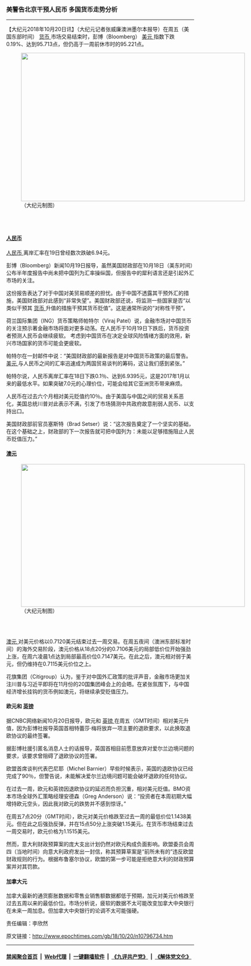 ### 美警告北京干预人民币 多国货币走势分析
------------------------

<p>
 【大纪元2018年10月20日讯】（大纪元记者张威廉澳洲墨尔本报导）在周五（美国东部时间）
 <a href="http://www.epochtimes.com/gb/tag/%E8%B4%A7%E5%B8%81.html">
  货币
 </a>
 市场交易结束时，彭博（Bloomberg）
 <a href="http://www.epochtimes.com/gb/tag/%E7%BE%8E%E5%85%83.html">
  美元
 </a>
 指数下跌0.19%、达到95.713点，但仍高于一周前休市时的95.221点。
</p>
<figure class="wp-caption aligncenter" id="attachment_10796750" style="width: 600px">
 <a href="http://i.epochtimes.com/assets/uploads/2018/10/usa-1.png">
  <img alt="" class="wp-image-10796750 size-large" height="397" src="http://i.epochtimes.com/assets/uploads/2018/10/usa-1-600x397.png" width="600"/>
 </a>
 <br/><figcaption class="wp-caption-text">
  （大纪元制图）
 </figcaption><br/>
</figure><br/>
<h4>
 <a href="http://www.epochtimes.com/gb/tag/%E4%BA%BA%E6%B0%91%E5%B8%81.html">
  人民币
 </a>
</h4>
<p>
 <a href="http://www.epochtimes.com/gb/tag/%E4%BA%BA%E6%B0%91%E5%B8%81.html">
  人民币
 </a>
 离岸汇率在19日曾经数次跌破6.94元。
</p>
<p>
 彭博（Bloomberg）新闻10月19日报导，虽然美国财政部在10月18日（美东时间）公布半年度报告中尚未把中国列为汇率操纵国，但报告中的犀利语言还是引起外汇市场的关注。
</p>
<p>
 这份报告表达了对于中国对美贸易顺差的担忧。由于中国不透露其干预外汇的措施，美国财政部对此感到“非常失望”。美国财政部还说，将监测一些国家是否“以类似干预其
 <a href="http://www.epochtimes.com/gb/tag/%E8%B4%A7%E5%B8%81.html">
  货币
 </a>
 升值的措施干预其货币贬值”。这是通常所说的“对称性干预”。
</p>
<p>
 荷兰国际集团（ING）货币策略师帕特尔（Viraj Patel）说，金融市场对中国货币的关注预示著金融市场将面对更多动荡。在人民币于10月19日下跌后，货币投资者预测人民币会继续疲软。 考虑到中国货币在决定全球风险情绪方面的效用，新兴市场国家的货币可能会更疲软。
</p>
<p>
 帕特尔在一封邮件中说：“美国财政部的最新报告是对中国货币政策的最后警告。
 <a href="http://www.epochtimes.com/gb/tag/%E7%BE%8E%E5%85%83.html">
  美元
 </a>
 与人民币之间的汇率迅速成为两国贸易谈判的筹码，这让我们感到紧张。”
</p>
<p>
 帕特尔说，人民币离岸汇率在18日下跌0.1％、达到6.9395元，这是2017年1月以来的最低水平。如果突破7.0元的心理价位，可能会给其它亚洲货币带来麻烦。
</p>
<p>
 人民币在过去六个月相对美元贬值约10％。由于美国与中国之间的贸易关系恶化，美国总统川普对此表示不满，引发了市场猜测中共政府故意削弱人民币、以支持出口。
</p>
<p>
 美国财政部前官员塞斯特（Brad Setser）说：“这次报告奠定了一个坚实的基础，在这个基础之上，财政部的下一次报告就可把中国列为：未能以足够措施阻止人民币贬值压力。”
</p>
<h4>
 <a href="http://www.epochtimes.com/gb/tag/%E6%BE%B3%E5%85%83.html">
  澳元
 </a>
</h4>
<figure class="wp-caption aligncenter" id="attachment_10796751" style="width: 600px">
 <a href="http://i.epochtimes.com/assets/uploads/2018/10/au-1.png">
  <img alt="" class="wp-image-10796751 size-large" height="382" src="http://i.epochtimes.com/assets/uploads/2018/10/au-1-600x382.png" width="600"/>
 </a>
 <br/><figcaption class="wp-caption-text">
  （大纪元制图）
 </figcaption><br/>
</figure><br/>
<p>
 <a href="http://www.epochtimes.com/gb/tag/%E6%BE%B3%E5%85%83.html">
  澳元
 </a>
 对美元价格以0.7120美元结束过去一周交易。在周五夜间（澳洲东部标准时间）的海外交易阶段，澳元价格从18点20分的0.7106美元的局部低价位开始强劲上涨，在周六凌晨1点达到局部最高价位0.7147美元。在此之后，澳元相对弱于美元，但仍维持在0.7115美元价位之上。
</p>
<p>
 花旗集团（Citigroup）认为，鉴于对中国外汇政策的批评声音，金融市场更加关注川普与习近平即将在11月份的20国集团峰会上的会晤。在紧张氛围下，与中国经济增长挂钩的货币例如澳元，将继续承受贬值压力。
</p>
<h4>
 欧元和
 <a href="http://www.epochtimes.com/gb/tag/%E8%8B%B1%E9%95%91.html">
  英镑
 </a>
</h4>
<p>
 据CNBC网络新闻10月20日报导，欧元和
 <a href="http://www.epochtimes.com/gb/tag/%E8%8B%B1%E9%95%91.html">
  英镑
 </a>
 在周五（GMT时间）相对美元升值，因为彭博社报导英国首相特蕾莎·梅将放弃一项主要的退欧要求，以此换取退欧协议的最终签署。
</p>
<p>
 据彭博社援引匿名消息人士的话报导，英国首相目前愿意放弃对爱尔兰边境问题的要求，该要求曾阻碍了退欧协议的签署。
</p>
<p>
 欧盟首席谈判代表巴尼耶（Michel Barnier）早些时候表示，英国的退欧协议已经完成了90％，但警告说，未能解决爱尔兰边境问题可能会破坏退欧的任何协议。
</p>
<p>
 在过去一周，欧元和英镑因退欧协议的延迟而负担沉重，相对美元贬值。BMO资本市场全球外汇策略经理安德森（Greg Anderson）说：“投资者在本周初期大幅增持欧元空头，因此我对欧元的跌势并不感到惊讶。”
</p>
<p>
 在周五7点20分（GMT时间），欧元对美元价格跌至过去一周的最低价位1.1438美元。但在此之后强劲反弹，并在15点50分上涨突破1.15美元。在货币市场结束过去一周交易时，欧元价格为1.1515美元。
</p>
<p>
 然而，意大利财政预算案的庞大支出计划仍然对欧元构成负面影响。欧盟委员会周四（当地时间）向意大利政府发出一封信，称其预算草案是“前所未有的”违反欧盟财政规则的行为。根据布鲁塞尔协议，欧盟的第一步可能是拒绝意大利的财政预算案并对其罚款。
</p>
<h4>
 加拿大元
</h4>
<p>
 加拿大最新的通货膨胀数据和零售业销售额数据都低于预期，加元对美元价格跌至过去五周以来的最低价位。市场分析说，疲软的数据不太可能改变加拿大中央银行在未来一周加息。但加拿大中央银行的论调不太可能强硬。
</p>
<p>
 责任编辑：李欣然
</p>

原文链接：http://www.epochtimes.com/gb/18/10/20/n10796734.htm


------------------------
#### [禁闻聚合首页](https://github.com/gfw-breaker/banned-news/blob/master/README.md) &nbsp;|&nbsp; [Web代理](https://github.com/gfw-breaker/open-proxy/blob/master/README.md) &nbsp;|&nbsp; [一键翻墙软件](https://github.com/gfw-breaker/nogfw/blob/master/README.md) &nbsp;|&nbsp; [《九评共产党》](https://github.com/gfw-breaker/9ping.md/blob/master/README.md#九评之一评共产党是什么) &nbsp;|&nbsp; [《解体党文化》](https://github.com/gfw-breaker/jtdwh.md/blob/master/README.md#绪论)